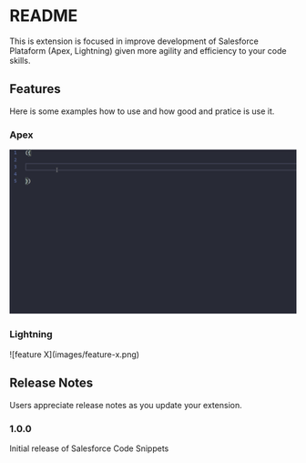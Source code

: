 # README

This is extension is focused in improve development of Salesforce Plataform (Apex, Lightning) given more agility and efficiency to your code skills.

## Features

Here is some examples how to use and how good and pratice is use it.

### Apex

![Javascript demo](/demos/javascript.gif)

### Lightning

\!\[feature X\]\(images/feature-x.png\)


## Release Notes

Users appreciate release notes as you update your extension.

### 1.0.0

Initial release of Salesforce Code Snippets